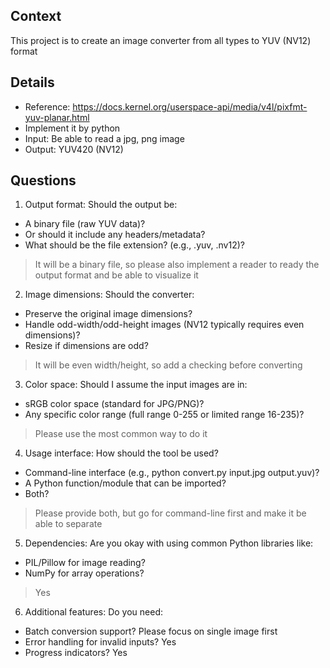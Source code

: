 ## Context
This project is to create an image converter from all types to YUV (NV12) format

## Details
- Reference: https://docs.kernel.org/userspace-api/media/v4l/pixfmt-yuv-planar.html
- Implement it by python
- Input: Be able to read a jpg, png image
- Output: YUV420 (NV12)


## Questions
1. Output format: Should the output be:
  - A binary file (raw YUV data)?
  - Or should it include any headers/metadata?
  - What should be the file extension? (e.g., .yuv, .nv12)?
  > It will be a binary file, so please also implement a reader to ready the output format and be able to visualize it
2. Image dimensions: Should the converter:
  - Preserve the original image dimensions?
  - Handle odd-width/odd-height images (NV12 typically requires even dimensions)?
  - Resize if dimensions are odd?
  > It will be even width/height, so add a checking before converting
3. Color space: Should I assume the input images are in:
  - sRGB color space (standard for JPG/PNG)?
  - Any specific color range (full range 0-255 or limited range 16-235)?
  > Please use the most common way to do it
4. Usage interface: How should the tool be used?
  - Command-line interface (e.g., python convert.py input.jpg output.yuv)?
  - A Python function/module that can be imported?
  - Both?
  > Please provide both, but go for command-line first and make it be able to separate
5. Dependencies: Are you okay with using common Python libraries like:
  - PIL/Pillow for image reading?
  - NumPy for array operations?
  > Yes
6. Additional features: Do you need:
  - Batch conversion support? Please focus on single image first
  - Error handling for invalid inputs? Yes
  - Progress indicators? Yes